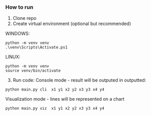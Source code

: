 ### How to run

1. Clone repo
2. Create virtual environment (optional but recommended)

WINDOWS:
```
python -m venv venv
.\venv\Scripts\Activate.ps1
```

LINUX:
```
python -m venv venv
source venv/bin/activate
```
3. Run code:
Console mode - result will be outputed in outputted:
```
python main.py cli  x1 y1 x2 y2 x3 y3 x4 y4
```
Visualization mode - lines will be represented on a chart
```
python main.py viz  x1 y1 x2 y2 x3 y3 x4 y4
```
